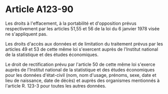 # Article A123-90

Les droits à l'effacement, à la portabilité et d'opposition prévus respectivement par les articles 51,55 et 56 de la loi du 6 janvier 1978 visée ne s'appliquent pas.

Les droits d'accès aux données et de limitation du traitement prévus par les articles 49 et 53 de cette même loi s'exercent auprès de l'Institut national de la statistique et des études économiques.

Le droit de rectification prévu par l'article 50 de cette même loi s'exerce auprès de l'Institut national de la statistique et des études économiques pour les données d'état-civil (nom, nom d'usage, prénoms, sexe, date et lieu de naissance, date de décès) et auprès des organismes mentionnés à l'article R. 123-3 pour toutes les autres données.
